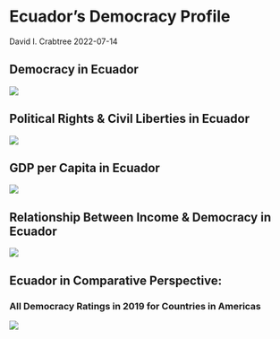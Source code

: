 Ecuador’s Democracy Profile
================
David I. Crabtree
2022-07-14

## Democracy in Ecuador

![](C:\Users\David\Desktop\PROGRA~1\FILESA~1\CFSS\hw06\reports\ECUADO~1/figure-gfm/Demscore-1.png)<!-- -->

## Political Rights & Civil Liberties in Ecuador

![](C:\Users\David\Desktop\PROGRA~1\FILESA~1\CFSS\hw06\reports\ECUADO~1/figure-gfm/Political%20Rights%20&%20Civil%20Libs-1.png)<!-- -->

## GDP per Capita in Ecuador

![](C:\Users\David\Desktop\PROGRA~1\FILESA~1\CFSS\hw06\reports\ECUADO~1/figure-gfm/GDP%20per%20Capita-1.png)<!-- -->

## Relationship Between Income & Democracy in Ecuador

![](C:\Users\David\Desktop\PROGRA~1\FILESA~1\CFSS\hw06\reports\ECUADO~1/figure-gfm/Income%20&%20Dem-1.png)<!-- -->

## Ecuador in Comparative Perspective:

### All Democracy Ratings in 2019 for Countries in Americas

![](C:\Users\David\Desktop\PROGRA~1\FILESA~1\CFSS\hw06\reports\ECUADO~1/figure-gfm/Democracy%20in%20Comparative%20Perspective-1.png)<!-- -->
